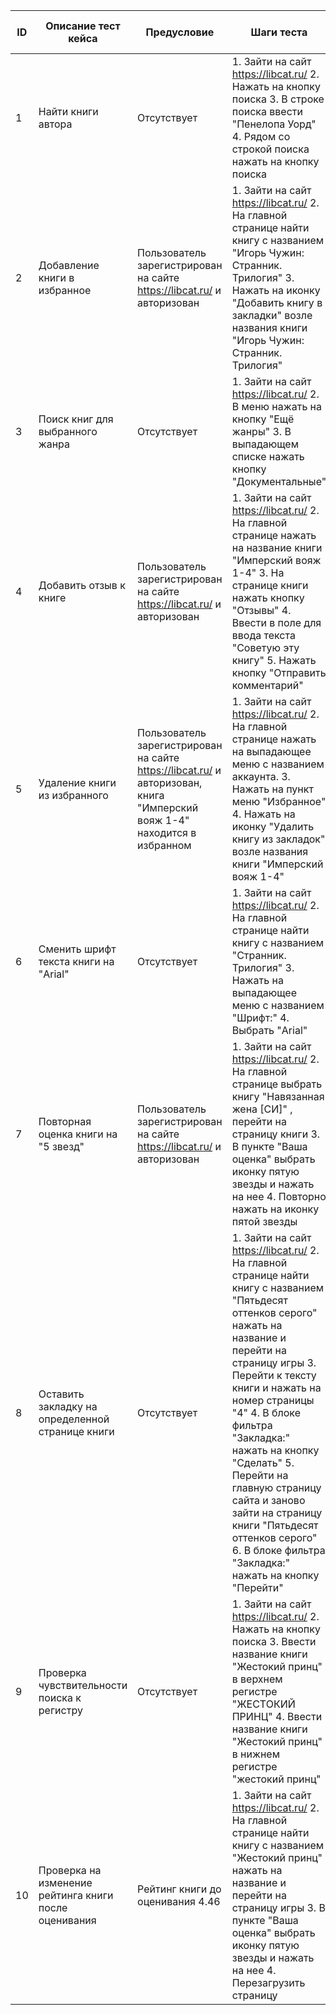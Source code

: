 | ID  | Описание тест кейса | Предусловие | Шаги теста | Тестовые данные | Фактический результат | Ожидаемый результат | Пройден/Не пройден |
| --- | --- | --- | --- | --- | --- | --- | --- |
| 1 | Найти книги автора | Отсутствует | 1. Зайти на сайт https://libcat.ru/ 2. Нажать на кнопку поиска 3. В строке поиска ввести "Пенелопа Уорд" 4. Рядом со строкой поиска нажать на кнопку поиска  | Автор "Пенелопа Уорд" | На экране список книг автора | На экране список книг автора | Пройден
| 2 | Добавление книги в избранное | Пользователь зарегистрирован на сайте https://libcat.ru/ и авторизован | 1. Зайти на сайт  https://libcat.ru/ 2. На главной странице найти книгу с названием "Игорь Чужин: Странник. Трилогия" 3. Нажать на иконку "Добавить книгу в закладки" возле названия книги "Игорь Чужин: Странник. Трилогия" | Название книги "Игорь Чужин: Странник. Трилогия" | Уведомление пользователя о том что книга добавлена в избранное | Уведомление пользователя о том что книга добавлена в избранное | Пройден |
| 3 | Поиск книг для выбранного жанра | Отсутствует | 1. Зайти на сайт https://libcat.ru/ 2. В меню нажать на кнопку "Ещё жанры" 3. В выпадающем списке нажать кнопку "Документальные" | Жанр "Документальные" | На экране список книг жанра "Документальные" | На экране список книг жанра "Документальные" | Пройден |
| 4 | Добавить отзыв к книге | Пользователь зарегистрирован на сайте https://libcat.ru/ и авторизован | 1. Зайти на сайт https://libcat.ru/ 2. На главной странице нажать на название книги "Имперский вояж 1-4" 3. На странице книги нажать кнопку "Отзывы" 4. Ввести в поле для ввода текста "Советую эту книгу" 5. Нажать кнопку "Отправить комментарий" | Название книги "Имперский вояж 1-4", Текст комментария "Советую эту книгу" | Публикация отзыва не происходит, уведомление пользователя о том что отзыв будет опубликован после проверки администратором | Отображение отзыва пользователя в списке отзывов| Не пройден |
| 5 | Удаление книги из избранного | Пользователь зарегистрирован на сайте https://libcat.ru/ и авторизован, книга "Имперский вояж 1-4" находится в избранном | 1. Зайти на сайт  https://libcat.ru/ 2. На главной странице нажать на выпадающее меню с названием аккаунта. 3. Нажать на пункт меню "Избранное" 4. Нажать на иконку "Удалить книгу из закладок" возле названия книги "Имперский вояж 1-4" | Название книги "Имперский вояж 1-4" | Уведомление пользователя о том что книга удалена из избранного | Уведомление пользователя о том что книга удалена из избранного | Пройден |
| 6 | Сменить шрифт текста книги на "Arial" | Отсутствует | 1. Зайти на сайт https://libcat.ru/ 2. На главной странице найти книгу с названием "Странник. Трилогия" 3. Нажать на выпадающее меню с названием "Шрифт:" 4. Выбрать "Arial" | Название книги "Странник. Трилогия" | Смена шрифта текста книги на "Arial" | Смена шрифта текста книги на "Arial" | Пройден |
| 7 | Повторная оценка книги на "5 звезд" | Пользователь зарегистрирован на сайте https://libcat.ru/ и авторизован | 1. Зайти на сайт https://libcat.ru/ 2. На главной странице выбрать книгу "Навязанная жена [СИ]" , перейти на страницу книги 3. В пункте "Ваша оценка" выбрать иконку пятую звезды и нажать на нее 4. Повторно нажать на иконку пятой звезды | Название книги "Навязанная жена [СИ]" | Уведомление пользователя о том что оценка уже выставлена | Уведомление пользователя о том что оценка уже выставлена | Пройден |
| 8 | Оставить закладку на определенной странице книги | Отсутствует | 1. Зайти на сайт https://libcat.ru/ 2.  На главной странице найти книгу с названием "Пятьдесят оттенков серого" нажать на название и перейти на страницу игры 3. Перейти к тексту книги и нажать на номер страницы "4" 4. В блоке фильтра "Закладка:" нажать на кнопку "Сделать" 5. Перейти на главную страницу сайта и заново зайти на страницу книги "Пятьдесят оттенков серого" 6. В блоке фильтра "Закладка:" нажать на кнопку "Перейти" | Название книги "Пятьдесят оттенков серого" | Отображение текста книги на 4 странице | Отображение текста книги на 4 странице | Пройден |
| 9 | Проверка чувствительности поиска к регистру | Отсутствует | 1. Зайти на сайт https://libcat.ru/ 2. Нажать на кнопку поиска 3. Ввести название книги "Жестокий принц" в верхнем регистре "ЖЕСТОКИЙ ПРИНЦ" 4. Ввести название книги "Жестокий принц" в нижнем регистре "жестокий принц" | Название книги "Жестокий принц"" | Отображение в результате поиска книги "Жестокий принц" | Отображение в результате поиска книги "Жестокий принц" | Пройден |
| 10 | Проверка на изменение рейтинга книги после оценивания | Рейтинг книги до оценивания 4.46 | 1. Зайти на сайт https://libcat.ru/ 2.  На главной странице найти книгу с названием "Жестокий принц" нажать на название и перейти на страницу игры 3. В пункте "Ваша оценка" выбрать иконку пятую звезды и нажать на нее 4. Перезагрузить страницу | Название книги "Жестокий принц" | Рейтинг книги отобразится с изменением | Рейтинг книги отобразится с изменением | Пройден |
